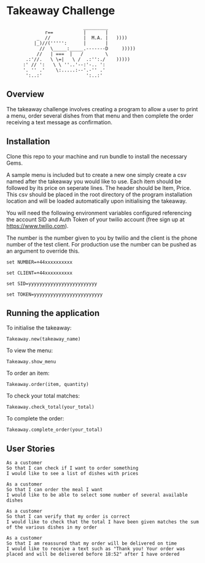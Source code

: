 Takeaway Challenge
==================
```
                            _________
              r==           |       |
           _  //            |  M.A. |   ))))
          |_)//(''''':      |       |
            //  \_____:_____.-------D     )))))
           //   | ===  |   /        \
       .:'//.   \ \=|   \ /  .:'':./    )))))
      :' // ':   \ \ ''..'--:'-.. ':
      '. '' .'    \:.....:--'.-'' .'
       ':..:'                ':..:'

 ```

Overview
-------

The takeaway challenge involves creating a program to allow a user to print a menu,
order several dishes from that menu and then complete the order receiving a text
message as confirmation.

Installation
------------

Clone this repo to your machine and run bundle to install the necessary Gems.

A sample menu is included but to create a new one simply create a csv named after
the takeaway you would like to use. Each item should be followed by its price on seperate
lines. The header should be Item, Price. This csv should be placed in the root directory
of the program installation location and will be loaded automatically upon initialising
the takeaway.

You will need the following environment variables configured referencing the account SID
and Auth Token of your twilio account (free sign up at https://www.twilio.com).

The number is the number given to you by twilio and the client is the phone number
of the test client. For production use the number can be pushed as an argument to
override this.

`set NUMBER=+44xxxxxxxxxx`

`set CLIENT=+44xxxxxxxxxx`

`set SID=yyyyyyyyyyyyyyyyyyyyyyyyy`

`set TOKEN=yyyyyyyyyyyyyyyyyyyyyyyyy`

Running the application
-----------------------

To initialise the takeaway:

`Takeaway.new(takeaway_name)`

To view the menu:

`Takeaway.show_menu`

To order an item:

`Takeaway.order(item, quantity)`

To check your total matches:

`Takeaway.check_total(your_total)`

To complete the order:

`Takeaway.complete_order(your_total)`

User Stories
-----

```
As a customer
So that I can check if I want to order something
I would like to see a list of dishes with prices

As a customer
So that I can order the meal I want
I would like to be able to select some number of several available dishes

As a customer
So that I can verify that my order is correct
I would like to check that the total I have been given matches the sum of the various dishes in my order

As a customer
So that I am reassured that my order will be delivered on time
I would like to receive a text such as "Thank you! Your order was placed and will be delivered before 18:52" after I have ordered
```
